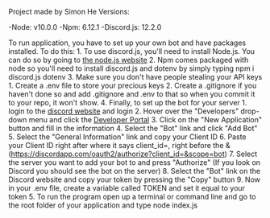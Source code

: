 Project made by Simon He
Versions:

-Node: v10.0.0
-Npm: 6.12.1
-Discord.js: 12.2.0

To run application, you have to set up your own bot and have packages installed.
To do this:
    1. To use discord.js, you'll need to install Node.js. You can do so by going to [the node.js website](https://nodejs.org/en/ "Node js website")
    2. Npm comes packaged with node so you'll need to install discord.js and dotenv by simply typing npm i discord.js dotenv
    3. Make sure you don't have people stealing your API keys
        1. Create a .env file to store your precious keys
        2. Create a .gitignore if you haven't done so and add .gitignore and .env to that so when you commit it to your repo, it won't show.
    4. Finally, to set up the bot for your server
        1. login to the [discord website](https://discord.com/ "Discord website") and login
        2. Hover over the "Developers" drop-down menu and click the [Developer Portal](https://discord.com/developers/applications/ "Developer Portal")
        3. Click on the "New Application" button and fill in the information
        4. Select the "Bot" link and click "Add Bot"
        5. Select the "General Information" link and copy your Client ID
        6. Paste your Client ID right after where it says client_id=, right before the & (https://discordapp.com/oauth2/authorize?client_id=&scope=bot)
        7. Select the server you want to add your bot to and press "Authorize" (If you look on Discord you should see the bot on the server)
        8. Select the "Bot" link on the Discord website and copy your token by pressing the "Copy" button
        9. Now in your .env file, create a variable called TOKEN and set it equal to your token
    5. To run the program open up a terminal or command line and go to the root folder of your application and type node index.js